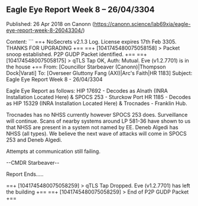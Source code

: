 ## Eagle Eye Report Week 8 &#8211; 26/04/3304

Published: 26 Apr 2018 on Canonn (https://canonn.science/lab69xia/eagle-eye-report-week-8-26043304/)

Content: ```
==+ NoSecrets v2.1.3 Log. License expires 17th Feb 3305. THANKS FOR UPGRADING +==
==+ [1041745480075058158] > Packet snoop established. P2P GUDP Packet identified. +==
==+ [1041745480075058175] > qTLS Tap OK, Auth: Mutual. Eve (v1.2.7701) is in the house +==
From: [Councillor Starbeaver (Canonn)|Thompson Dock|Varati]
To: [Overseer Gluttony Fang (AXI)|Arc's Faith|HR 1183]
Subject: Eagle Eye Report Week 8 - 26/04/3304

Eagle Eye Report as follows:
HIP 17692 - Decodes as Alnath (INRA Installation Located Here) & SPOCS 253 - Sturckow Port 
HR 1185 - Decodes as HIP 15329 (INRA Installation Located Here) & Trocnades - Franklin Hub.

Trocnades has no NHSS currently however SPOCS 253 does. Surveillance will continue. Scans of nearby systems around LP 581-36 have shown to us that NHSS are present in a system not named by EE. Deneb Algedi has NHSS (all types). We believe the next wave of attacks will come in SPOCS 253 and Deneb Algedi.

Attempts at communication still failing.

--CMDR Starbeaver--

Report Ends…..

==+ [1041745480075058259] > qTLS Tap Dropped. Eve (v1.2.7701) has left the building +==
==+ [1041745480075058259] > End of P2P GUDP Packet +==
```